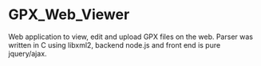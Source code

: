 # GPX_Web_Viewer

Web application to view, edit and upload GPX files on the web. Parser was written in C using libxml2, backend node.js and front end is pure jquery/ajax.
